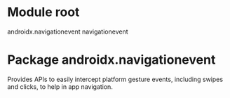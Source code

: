 # Module root

androidx.navigationevent navigationevent

# Package androidx.navigationevent

Provides APIs to easily intercept platform gesture events, including swipes and clicks, to help
in app navigation.

